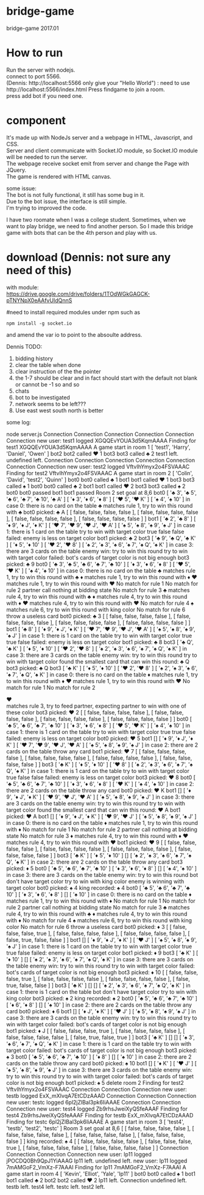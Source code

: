 # bridge-game
bridge-game  2017.01  
  
# How to run 
  Run the server with nodejs.  
  connect to port 5566.  
    (Dennis: http://localhost:5566 only give your "Hello World")
           : need to use http://localhost:5566/index.html 
  Press findgame to join a room.  
  press add bot if you need one.  
  
# component
It's made up with NodeJs server and a webpage in HTML, Javascript, and CSS.   
Server and client communicate with Socket.IO module, so Socket.IO module will be needed to run the server.   
The webpage receive socket emit from server and change the Page with JQuery.  
The game is rendered with HTML canvas.  
   
some issue:  
The bot is not fully functional, it still has some bug in it.  
Due to the bot issue, the interface is still simple.  
I'm trying to improved the code.  
  
I have two roomate when I was a college student. Sometimes, when we want to play bridge, we need to find another person. So I made this bridge game with bots that can be the 4th person and play with us.   
   
# download (Dennis: not sure any need of this)
with module:  
https://drive.google.com/drive/folders/1TOdWGkGAGCK-pTNYNpX0eAAfvUIdQnnS

#need to install required modules under npm such as

```
npm install -g socket.io
```

and amend the var io to point to the absoulte address.

Dennis TODO:

1. bidding history
2. clear the table when done
3. clear instruction of the the pointer
4. the 1-7 should be clear and in fact should start with the default not blank or cannot be -1 so and so
5. chats
6. bot to be investigated
7. network seems to be left???
8. Use east west south north is better 

some log:

node server.js
Connection
Connection
Connection
Connection
Connection
Connection
new user: test1 logged XGQQEvYOUA3d5KqmAAAA
Finding for test1 XGQQEvYOUA3d5KqmAAAA
A game start in room 1
[ 'test1', 'Harry', 'Daniel', 'Owen' ]
bot2
bot2 called ♥ 1
bot3
bot3 called ♣ 2
test1 left.
undefined left.
Connection
Connection
Connection
Connection
Connection
Connection
Connection
new user: test2 logged VftvIhYmyx2o4FSVAAAC
Finding for test2 VftvIhYmyx2o4FSVAAAC
A game start in room 2
[ 'Colin', 'David', 'test2', 'Quinn' ]
bot0
bot0 called ♣ 1
bot1
bot1 called ♥ 1
bot3
bot3 called ♠ 1
bot0
bot0 called ♣ 2
bot1
bot1 called ♥ 2
bot3
bot3 called ♠ 2
bot0
bot0 passed
bot1
bot1 passed
Room 2 set goal at 8,6
bot0
[ '♣ 3', '♣ 5', '♣ 6', '♣ 7', '♣ 10', '♣ A' ]
[ '♦ 3', '♦ 6', '♦ 8' ]
[ '♥ 5', '♥ K' ]
[ '♠ 4', '♠ 10' ]
in case 0: there is no card on the table
	♣ matches rule 1, try to win this round with ♣ 
bot0 picked: ♣ A
[
  [ false, false, false, false ],
  [ false, false, false, false ],
  [ false, false, false, false ],
  [ false, false, false, false ]
]
bot1
[ '♣ 2', '♣ 8' ]
[ '♦ 9', '♦ J', '♦ K' ]
[ '♥ 7', '♥ 9', '♥ J', '♥ A' ]
[ '♠ 5', '♠ 8', '♠ 9', '♠ J' ]
in case 1: there is 1 card on the table
	try to win with target color
true
false
false
	failed: enemy is less on target color
bot1 picked: ♣ 2
bot3
[ '♣ 9', '♣ Q', '♣ K' ]
[ '♦ 5', '♦ 10' ]
[ '♥ 2', '♥ 8' ]
[ '♠ 2', '♠ 3', '♠ 6', '♠ 7', '♠ Q', '♠ K' ]
in case 3: there are 3 cards on the table
	enemy win: try to win this round
	try to win with target color
	failed: bot's cards of target color is not big enough
bot3 picked: ♣ 9
bot0
[ '♣ 3', '♣ 5', '♣ 6', '♣ 7', '♣ 10' ]
[ '♦ 3', '♦ 6', '♦ 8' ]
[ '♥ 5', '♥ K' ]
[ '♠ 4', '♠ 10' ]
in case 0: there is no card on the table
	♣ matches rule 1, try to win this round with ♣ 
	♦ matches rule 1, try to win this round with ♦ 
	♥ matches rule 1, try to win this round with ♥ 
	 No match for rule 1
	 No match for rule 2
	partner call nothing at bidding state
	 No match for rule 3
	♣ matches rule 4, try to win this round with ♣ 
	♦ matches rule 4, try to win this round with ♦ 
	♥ matches rule 4, try to win this round with ♥ 
	 No match for rule 4
	♠ matches rule 6, try to win this round with king color
	 No match for rule 6
	 throw a useless card
bot0 picked: ♣ 3
[
  [ false, false, false, false ],
  [ false, false, false, false ],
  [ false, false, false, false ],
  [ false, false, false, false ]
]
bot1
[ '♣ 8' ]
[ '♦ 9', '♦ J', '♦ K' ]
[ '♥ 7', '♥ 9', '♥ J', '♥ A' ]
[ '♠ 5', '♠ 8', '♠ 9', '♠ J' ]
in case 1: there is 1 card on the table
	try to win with target color
true
true
false
	failed: enemy is less on target color
bot1 picked: ♣ 8
bot3
[ '♣ Q', '♣ K' ]
[ '♦ 5', '♦ 10' ]
[ '♥ 2', '♥ 8' ]
[ '♠ 2', '♠ 3', '♠ 6', '♠ 7', '♠ Q', '♠ K' ]
in case 3: there are 3 cards on the table
	enemy win: try to win this round
	try to win with target color
	found the smallest card that can win this round: ♣ Q
bot3 picked: ♣ Q
bot3
[ '♣ K' ]
[ '♦ 5', '♦ 10' ]
[ '♥ 2', '♥ 8' ]
[ '♠ 2', '♠ 3', '♠ 6', '♠ 7', '♠ Q', '♠ K' ]
in case 0: there is no card on the table
	♦ matches rule 1, try to win this round with ♦ 
	♥ matches rule 1, try to win this round with ♥ 
	 No match for rule 1
	 No match for rule 2

♥  
matches rule 3, try to feed partner, expecting partner to win with one of these color
bot3 picked: ♥ 2
[
  [ false, false, false, false ],
  [ false, false, false, false ],
  [ false, false, false, false ],
  [ false, false, false, false ]
]
bot0
[ '♣ 5', '♣ 6', '♣ 7', '♣ 10' ]
[ '♦ 3', '♦ 6', '♦ 8' ]
[ '♥ 5', '♥ K' ]
[ '♠ 4', '♠ 10' ]
in case 1: there is 1 card on the table
	try to win with target color
true
true
false
	failed: enemy is less on target color
bot0 picked: ♥ 5
bot1
[]
[ '♦ 9', '♦ J', '♦ K' ]
[ '♥ 7', '♥ 9', '♥ J', '♥ A' ]
[ '♠ 5', '♠ 8', '♠ 9', '♠ J' ]
in case 2: there are 2 cards on the table
	throw any card
bot1 picked: ♥ 7
[
  [ false, false, false, false ],
  [ false, false, false, false ],
  [ false, false, false, false ],
  [ false, false, false, false ]
]
bot3
[ '♣ K' ]
[ '♦ 5', '♦ 10' ]
[ '♥ 8' ]
[ '♠ 2', '♠ 3', '♠ 6', '♠ 7', '♠ Q', '♠ K' ]
in case 1: there is 1 card on the table
	try to win with target color
true
false
false
	failed: enemy is less on target color
bot3 picked: ♥ 8
bot0
[ '♣ 5', '♣ 6', '♣ 7', '♣ 10' ]
[ '♦ 3', '♦ 6', '♦ 8' ]
[ '♥ K' ]
[ '♠ 4', '♠ 10' ]
in case 2: there are 2 cards on the table
	throw any card
bot0 picked: ♥ K
bot1
[]
[ '♦ 9', '♦ J', '♦ K' ]
[ '♥ 9', '♥ J', '♥ A' ]
[ '♠ 5', '♠ 8', '♠ 9', '♠ J' ]
in case 3: there are 3 cards on the table
	enemy win: try to win this round
	try to win with target color
	found the smallest card that can win this round: ♥ A
bot1 picked: ♥ A
bot1
[]
[ '♦ 9', '♦ J', '♦ K' ]
[ '♥ 9', '♥ J' ]
[ '♠ 5', '♠ 8', '♠ 9', '♠ J' ]
in case 0: there is no card on the table
	♦ matches rule 1, try to win this round with ♦ 
	 No match for rule 1
	 No match for rule 2
	partner call nothing at bidding state
	 No match for rule 3
	♦ matches rule 4, try to win this round with ♦ 
	♥ matches rule 4, try to win this round with ♥ 
bot1 picked: ♥ 9
[
  [ false, false, false, false ],
  [ false, false, false, false ],
  [ false, false, false, false ],
  [ false, false, false, false ]
]
bot3
[ '♣ K' ]
[ '♦ 5', '♦ 10' ]
[]
[ '♠ 2', '♠ 3', '♠ 6', '♠ 7', '♠ Q', '♠ K' ]
in case 2: there are 2 cards on the table
	throw any card
bot3 picked: ♦ 5
bot0
[ '♣ 5', '♣ 6', '♣ 7', '♣ 10' ]
[ '♦ 3', '♦ 6', '♦ 8' ]
[]
[ '♠ 4', '♠ 10' ]
in case 3: there are 3 cards on the table
	enemy win: try to win this round
	bot don't have target color
	try to win with king color
	enemy is winning with target color
bot0 picked: ♠ 4
king recorded: ♠ 4
bot0
[ '♣ 5', '♣ 6', '♣ 7', '♣ 10' ]
[ '♦ 3', '♦ 6', '♦ 8' ]
[]
[ '♠ 10' ]
in case 0: there is no card on the table
	♦ matches rule 1, try to win this round with ♦ 
	 No match for rule 1
	 No match for rule 2
	partner call nothing at bidding state
	 No match for rule 3
	♣ matches rule 4, try to win this round with ♣ 
	♦ matches rule 4, try to win this round with ♦ 
	 No match for rule 4
	♠ matches rule 6, try to win this round with king color
	 No match for rule 6
	 throw a useless card
bot0 picked: ♦ 3
[
  [ false, false, false, true ],
  [ false, false, false, false ],
  [ false, false, false, false ],
  [ false, true, false, false ]
]
bot1
[]
[ '♦ 9', '♦ J', '♦ K' ]
[ '♥ J' ]
[ '♠ 5', '♠ 8', '♠ 9', '♠ J' ]
in case 1: there is 1 card on the table
	try to win with target color
true
true
false
	failed: enemy is less on target color
bot1 picked: ♦ 9
bot3
[ '♣ K' ]
[ '♦ 10' ]
[]
[ '♠ 2', '♠ 3', '♠ 6', '♠ 7', '♠ Q', '♠ K' ]
in case 3: there are 3 cards on the table
	enemy win: try to win this round
	try to win with target color
	failed: bot's cards of target color is not big enough
bot3 picked: ♦ 10
[
  [ false, false, false, true ],
  [ false, false, false, false ],
  [ false, false, false, false ],
  [ false, true, false, false ]
]
bot3
[ '♣ K' ]
[]
[]
[ '♠ 2', '♠ 3', '♠ 6', '♠ 7', '♠ Q', '♠ K' ]
in case 1: there is 1 card on the table
	bot don't have target color
	try to win with king color
bot3 picked: ♠ 2
king recorded: ♠ 2
bot0
[ '♣ 5', '♣ 6', '♣ 7', '♣ 10' ]
[ '♦ 6', '♦ 8' ]
[]
[ '♠ 10' ]
in case 2: there are 2 cards on the table
	throw any card
bot0 picked: ♦ 6
bot1
[]
[ '♦ J', '♦ K' ]
[ '♥ J' ]
[ '♠ 5', '♠ 8', '♠ 9', '♠ J' ]
in case 3: there are 3 cards on the table
	enemy win: try to win this round
	try to win with target color
	failed: bot's cards of target color is not big enough
bot1 picked: ♦ J
[
  [ false, false, false, true ],
  [ false, false, false, false ],
  [ false, false, false, false ],
  [ false, true, false, true ]
]
bot3
[ '♣ K' ]
[]
[]
[ '♠ 3', '♠ 6', '♠ 7', '♠ Q', '♠ K' ]
in case 1: there is 1 card on the table
	try to win with target color
	failed: bot's cards of target color is not big enough
bot3 picked: ♠ 3
bot0
[ '♣ 5', '♣ 6', '♣ 7', '♣ 10' ]
[ '♦ 8' ]
[]
[ '♠ 10' ]
in case 2: there are 2 cards on the table
	throw any card
bot0 picked: ♠ 10
bot1
[]
[ '♦ K' ]
[ '♥ J' ]
[ '♠ 5', '♠ 8', '♠ 9', '♠ J' ]
in case 3: there are 3 cards on the table
	enemy win: try to win this round
	try to win with target color
	failed: bot's cards of target color is not big enough
bot1 picked: ♠ 5
delete room 2
Finding for test2 VftvIhYmyx2o4FSVAAAC
Connection
Connection
Connection
new user: testb logged ExX_mXIvqA7EtCDzAAAD
Connection
Connection
Connection
new user: testc logged 6pl2jZlBal3pk6IiAAAE
Connection
Connection
Connection
new user: test4 logged Zb9rhsJweiXyQSfeAAAF
Finding for test4 Zb9rhsJweiXyQSfeAAAF
Finding for testb ExX_mXIvqA7EtCDzAAAD
Finding for testc 6pl2jZlBal3pk6IiAAAE
A game start in room 3
[ 'test4', 'testb', 'test2', 'testc' ]
Room 3 set goal at 8,6
[
  [ false, false, false, false ],
  [ false, false, false, false ],
  [ false, false, false, false ],
  [ false, false, false, false ]
]
king recorded: ♠ 4
[
  [ false, false, false, false ],
  [ false, false, false, true ],
  [ false, false, false, false ],
  [ false, false, false, false ]
]
Connection
Connection
Connection
Connection
new user: Ip11 logged jPOCDQ0Bh9QpJ1YiAAAG
Ip11 left.
undefined left.
new user: Ip11 logged 7mAMGoF2_VmXz-F7AAAI
Finding for Ip11 7mAMGoF2_VmXz-F7AAAI
A game start in room 4
[ 'Kevin', 'Elliot', 'Yale', 'Ip11' ]
bot0
bot0 called ♠ 1
bot1
bot1 called ♣ 2
bot2
bot2 called ♥ 2
Ip11 left.
Connection
undefined left.
testb left.
test4 left.
testc left.
test2 left.